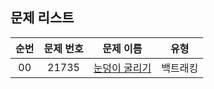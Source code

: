 ## 문제 리스트

|          순번          |       문제 번호         |        문제 이름         |        유형         |
| :-----: | :-----: | :-----: | :-----: | 
| 00 | 21735 | <a href="https://www.acmicpc.net/problem/21735">눈덩이 굴리기</a> | 백트래킹 |